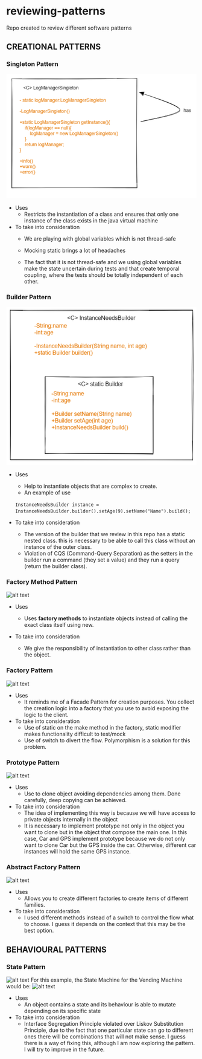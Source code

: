 # reviewing-patterns

Repo created to review different software patterns

## CREATIONAL PATTERNS  

### Singleton Pattern

![alt text](assets/singleton.png)

- Uses
  - Restricts the instantiation of a class and ensures that only one instance of the class exists in the java virtual machine
- To take into consideration
  - We are playing with global variables which is not thread-safe

  - Mocking static brings a lot of headaches

  - The fact that it is not thread-safe and we using global variables make the state uncertain during tests and that create temporal coupling,
  where the tests should be totally independent of each other.

### Builder Pattern

![alt text](assets/builder.png)

- Uses
  - Help to instantiate objects that are complex to create.
  - An example of use
  
  ```InstanceNeedsBuilder instance = InstanceNeedsBuilder.builder().setAge(9).setName("Name").build();```
- To take into consideration
  - The version of the builder that we review in this repo has a static nested class. this is necessary to be able 
  to call this class without an instance of the outer class.
  - Violation of CQS (Command-Query Separation) as the setters in the builder run a command (they set a value) and they 
  run a query (return the builder class).

### Factory Method Pattern

![alt text](assets/factoryMethod.png)


- Uses
  - Uses **factory methods** to instantiate objects instead of calling the exact class itself using new.
  
- To take into consideration
  - We give the responsibility of instantiation to other class rather than the object.

### Factory  Pattern

![alt text](assets/factory.png)

- Uses
  - It reminds me of a Facade Pattern for creation purposes. You collect the creation logic into a factory that you
  use to avoid exposing the logic to the client.
- To take into consideration
  - Use of static on the make method in the factory, static modifier makes functionality difficult to test/mock
  - Use of switch to divert the flow. Polymorphism is a solution for this problem.

### Prototype  Pattern

![alt text](assets/protype.png)

- Uses
  - Use to clone object avoiding dependencies among them. Done carefully, deep copying can be achieved. 
- To take into consideration
  - The idea of implementing this way is because we will have access to private objects internally in the object 
  - It is necessary to implement prototype not only in the object you want to clone but in the object that compose
  the main one. In this case, Car and GPS implement prototype because we do not only want to clone Car but the GPS inside the car.
  Otherwise, different car instances will hold the same GPS instance.

### Abstract Factory Pattern

![alt text](assets/abstractFactory.png)

- Uses
  - Allows you to create different factories to create items of different families.
- To take into consideration
  - I used different methods instead of a switch to control the flow what to choose. I guess it depends on the 
  context that this may be the best option. 

## BEHAVIOURAL PATTERNS

### State Pattern

![alt text](assets/statePattern.png)
For this example, the State Machine for the Vending Machine would be:
![alt text](assets/stateMachine.png)

- Uses
  - An object contains a state and its behaviour is able to mutate depending on its specific state
- To take into consideration
  - Interface Segregation Principle violated over Liskov Substitution Principle, due to the fact that one particular state can go to different ones
  there will be combinations that will not make sense. I guess there is a way of fixing this, although I am now exploring the pattern. I will
  try to improve in the future.